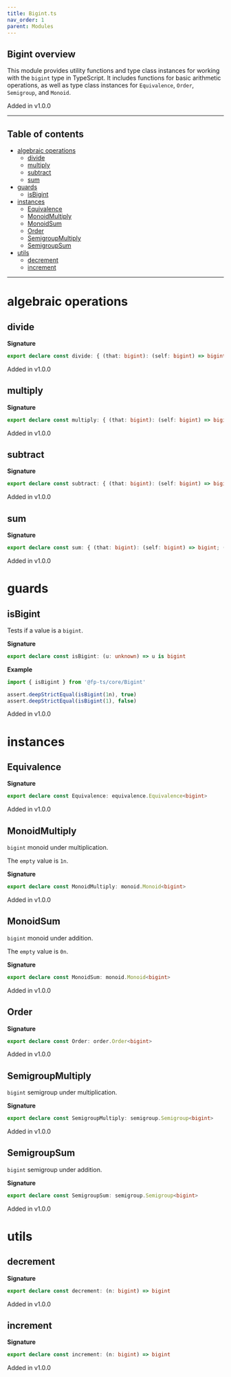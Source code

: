 ```yaml
---
title: Bigint.ts
nav_order: 1
parent: Modules
---
```


## Bigint overview

This module provides utility functions and type class instances for working with the `bigint` type in TypeScript.
It includes functions for basic arithmetic operations, as well as type class instances for
`Equivalence`, `Order`, `Semigroup`, and `Monoid`.

Added in v1.0.0

---

<h2 class="text-delta">Table of contents</h2>

- [algebraic operations](#algebraic-operations)
  - [divide](#divide)
  - [multiply](#multiply)
  - [subtract](#subtract)
  - [sum](#sum)
- [guards](#guards)
  - [isBigint](#isbigint)
- [instances](#instances)
  - [Equivalence](#equivalence)
  - [MonoidMultiply](#monoidmultiply)
  - [MonoidSum](#monoidsum)
  - [Order](#order)
  - [SemigroupMultiply](#semigroupmultiply)
  - [SemigroupSum](#semigroupsum)
- [utils](#utils)
  - [decrement](#decrement)
  - [increment](#increment)

---

# algebraic operations

## divide

**Signature**

```ts
export declare const divide: { (that: bigint): (self: bigint) => bigint; (self: bigint, that: bigint): bigint }
```

Added in v1.0.0

## multiply

**Signature**

```ts
export declare const multiply: { (that: bigint): (self: bigint) => bigint; (self: bigint, that: bigint): bigint }
```

Added in v1.0.0

## subtract

**Signature**

```ts
export declare const subtract: { (that: bigint): (self: bigint) => bigint; (self: bigint, that: bigint): bigint }
```

Added in v1.0.0

## sum

**Signature**

```ts
export declare const sum: { (that: bigint): (self: bigint) => bigint; (self: bigint, that: bigint): bigint }
```

Added in v1.0.0

# guards

## isBigint

Tests if a value is a `bigint`.

**Signature**

```ts
export declare const isBigint: (u: unknown) => u is bigint
```

**Example**

```ts
import { isBigint } from '@fp-ts/core/Bigint'

assert.deepStrictEqual(isBigint(1n), true)
assert.deepStrictEqual(isBigint(1), false)
```

Added in v1.0.0

# instances

## Equivalence

**Signature**

```ts
export declare const Equivalence: equivalence.Equivalence<bigint>
```

Added in v1.0.0

## MonoidMultiply

`bigint` monoid under multiplication.

The `empty` value is `1n`.

**Signature**

```ts
export declare const MonoidMultiply: monoid.Monoid<bigint>
```

Added in v1.0.0

## MonoidSum

`bigint` monoid under addition.

The `empty` value is `0n`.

**Signature**

```ts
export declare const MonoidSum: monoid.Monoid<bigint>
```

Added in v1.0.0

## Order

**Signature**

```ts
export declare const Order: order.Order<bigint>
```

Added in v1.0.0

## SemigroupMultiply

`bigint` semigroup under multiplication.

**Signature**

```ts
export declare const SemigroupMultiply: semigroup.Semigroup<bigint>
```

Added in v1.0.0

## SemigroupSum

`bigint` semigroup under addition.

**Signature**

```ts
export declare const SemigroupSum: semigroup.Semigroup<bigint>
```

Added in v1.0.0

# utils

## decrement

**Signature**

```ts
export declare const decrement: (n: bigint) => bigint
```

Added in v1.0.0

## increment

**Signature**

```ts
export declare const increment: (n: bigint) => bigint
```

Added in v1.0.0

